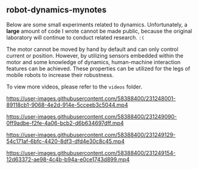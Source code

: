 ## robot-dynamics-mynotes

Below are some small experiments related to dynamics. Unfortunately, a **large** amount of code I wrote cannot be made public, because the original laboratory will continue to conduct related research. `:(`

The motor cannot be moved by hand by default and can only control current or position. 
However, by utilizing sensors embedded within the motor and some knowledge of dynamics, human-machine interaction features can be achieved. 
These properties can be utilized for the legs of mobile robots to increase their robustness.

To view more videos, please refer to the `videos` folder.

https://user-images.githubusercontent.com/58388400/231248001-89118cb1-9068-4e2d-914e-5cceeb3c5044.mp4



https://user-images.githubusercontent.com/58388400/231249090-0ff9adbe-f2fe-4a06-bcb2-d6b634697dff.mp4



https://user-images.githubusercontent.com/58388400/231249129-54c171af-6bfc-4420-8df3-dfd4e30c8c45.mp4



https://user-images.githubusercontent.com/58388400/231249154-12d63372-ae98-4c4b-b94a-e0ce1743d899.mp4

